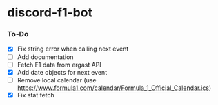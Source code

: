 # discord-f1-bot

### To-Do
- [x] Fix string error when calling next event
- [ ] Add documentation
- [ ] Fetch F1 data from ergast API
- [x] Add date objects for next event
- [ ] Remove local calendar (use https://www.formula1.com/calendar/Formula_1_Official_Calendar.ics)
- [x] Fix stat fetch